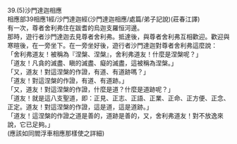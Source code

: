 39.(5)沙門達迦相應  
相應部39相應1經/沙門達迦經(沙門達迦相應/處篇/弟子記說)(莊春江譯)  
有一次，尊者舍利弗住在跋耆的烏迦支羅恒河邊。  
那時，遊行者沙門達迦去見尊者舍利弗。抵達後，與尊者舍利弗互相歡迎。歡迎與寒暄後，在一旁坐下。在一旁坐好後，遊行者沙門達迦對尊者舍利弗這麼說：  
「舍利弗道友！被稱為『涅槃、涅槃』，舍利弗道友！什麼是涅槃呢？」  
「道友！凡貪的滅盡、瞋的滅盡、癡的滅盡，這被稱為涅槃。」  
「又，道友！對這涅槃的作證，有道、有道跡嗎？」  
「道友！對這涅槃的作證，有道、有道跡。」  
「又，道友！對這涅槃的作證，什麼是道？什麼是道跡呢？」  
「道友！就是這八支聖道，即：正見、正志、正語、正業、正命、正方便、正念、正定。道友！對這涅槃的作證，這是道，這是道跡。」  
「道友！這涅槃的作證之道是善的，道跡是善的，又，舍利弗道友！對不放逸來說，它已足夠。」  
(應該如同閻浮車相應那樣使之詳細)  
  
  

